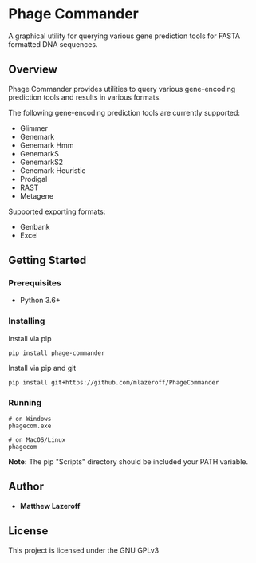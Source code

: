 # Phage Commander 
A graphical utility for querying various gene prediction tools for FASTA formatted DNA sequences.
## Overview
Phage Commander provides utilities to query various gene-encoding prediction tools and results in various formats.

The following gene-encoding prediction tools are currently supported:
* Glimmer
* Genemark
* Genemark Hmm
* GenemarkS
* GenemarkS2
* Genemark Heuristic
* Prodigal
* RAST
* Metagene

Supported exporting formats:
* Genbank
* Excel

## Getting Started
### Prerequisites
* Python 3.6+
### Installing
Install via pip
```angular2
pip install phage-commander
```
Install via pip and git
```angular2html
pip install git+https://github.com/mlazeroff/PhageCommander
```

### Running
```shell script
# on Windows
phagecom.exe
```
```shell script
# on MacOS/Linux
phagecom
```
**Note:** The pip "Scripts" directory should be included your PATH variable.

## Author
* **Matthew Lazeroff**
## License
This project is licensed under the GNU GPLv3
